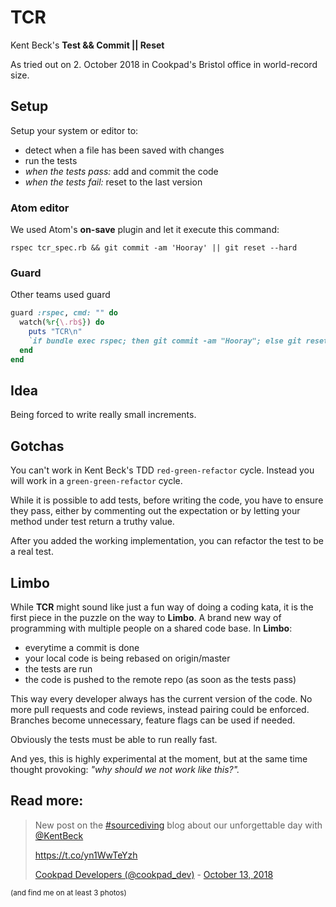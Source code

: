 # TCR

Kent Beck's **Test && Commit || Reset**

As tried out on 2. October 2018 in Cookpad's Bristol office in world-record size.

## Setup

Setup your system or editor to:

* detect when a file has been saved with changes
* run the tests
* _when the tests pass:_ add and commit the code
* _when the tests fail:_ reset to the last version

### Atom editor

We used Atom's **on-save** plugin and let it execute this command:

`rspec tcr_spec.rb && git commit -am 'Hooray' || git reset --hard`

### Guard

Other teams used guard

```ruby
guard :rspec, cmd: "" do
  watch(%r{\.rb$}) do
    puts "TCR\n"
    `if bundle exec rspec; then git commit -am "Hooray"; else git reset --hard; fi`
  end
end
```

## Idea

Being forced to write really small increments.

## Gotchas

You can't work in Kent Beck's TDD `red-green-refactor` cycle. Instead you will work in a `green-green-refactor` cycle. 

While it is possible to add tests, before writing the code, you have to ensure they pass, either by commenting out the expectation or by letting your method under test return a truthy value.

After you added the working implementation, you can refactor the test to be a real test.

## Limbo

While **TCR** might sound like just a fun way of doing a coding kata, it is the first piece in the puzzle on the way to **Limbo**. A brand new way of programming with multiple people on a shared code base. In **Limbo**:

* everytime a commit is done
* your local code is being rebased on origin/master
* the tests are run
* the code is pushed to the remote repo (as soon as the tests pass)

This way every developer always has the current version of the code. No more pull requests and code reviews, instead pairing could be enforced. Branches become unnecessary, feature flags can be used if needed.

Obviously the tests must be able to run really fast.

And yes, this is highly experimental at the moment, but at the same time thought provoking: _"why should we not work like this?"._

## Read more:

<blockquote class="twitter-tweet">
  <p lang="en" dir="ltr">New post on the <a href="https://twitter.com/hashtag/sourcediving?src=hash&amp;ref_src=twsrc%5Etfw">#sourcediving</a> blog about our unforgettable day with <a href="https://twitter.com/KentBeck?ref_src=twsrc%5Etfw">@KentBeck</a>
  
  <a href="https://t.co/yn1WwTeYzh">https://t.co/yn1WwTeYzh</a>
  </p>
  <a href="https://twitter.com/cookpad_dev">Cookpad Developers (@cookpad_dev)</a> - <a href="https://twitter.com/cookpad_dev/status/1051153329601085440?ref_src=twsrc%5Etfw">October 13, 2018</a>
</blockquote>

<sub>(and find me on at least 3 photos)</sub>
